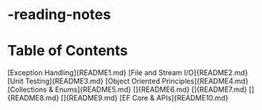 # -reading-notes

# Table of Contents
 [Exception Handling]{README1.md}
 [File and Stream I/O]{README2.md}
 [Unit Testing]{README3.md}
 [Object Oriented Principles]{README4.md}
 [Collections & Enums]{README5.md}
 []{README6.md}
 []{README7.md}
 []{README8.md}
 []{README9.md}
 [EF Core & APIs]{README10.md}

